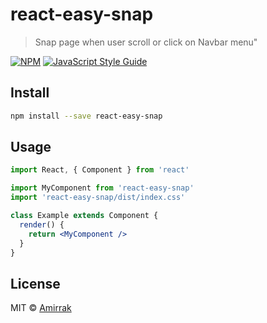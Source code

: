 # react-easy-snap

> Snap page when user scroll or click on Navbar menu&quot;

[![NPM](https://img.shields.io/npm/v/react-easy-snap.svg)](https://www.npmjs.com/package/react-easy-snap) [![JavaScript Style Guide](https://img.shields.io/badge/code_style-standard-brightgreen.svg)](https://standardjs.com)

## Install

```bash
npm install --save react-easy-snap
```

## Usage

```jsx
import React, { Component } from 'react'

import MyComponent from 'react-easy-snap'
import 'react-easy-snap/dist/index.css'

class Example extends Component {
  render() {
    return <MyComponent />
  }
}
```

## License

MIT © [Amirrak](https://github.com/Amirrak)
